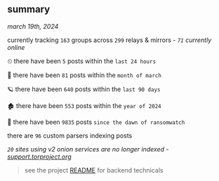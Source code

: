 
## summary
_march 19th, 2024_

currently tracking `163` groups across `299` relays & mirrors - _`71` currently online_

⏲ there have been `5` posts within the `last 24 hours`

🦈 there have been `81` posts within the `month of march`

🪐 there have been `640` posts within the `last 90 days`

🏚 there have been `553` posts within the `year of 2024`

🦕 there have been `9835` posts `since the dawn of ransomwatch`

there are `96` custom parsers indexing posts

_`20` sites using v2 onion services are no longer indexed - [support.torproject.org](https://support.torproject.org/onionservices/v2-deprecation/)_

> see the project [README](https://github.com/joshhighet/ransomwatch#ransomwatch--) for backend technicals
